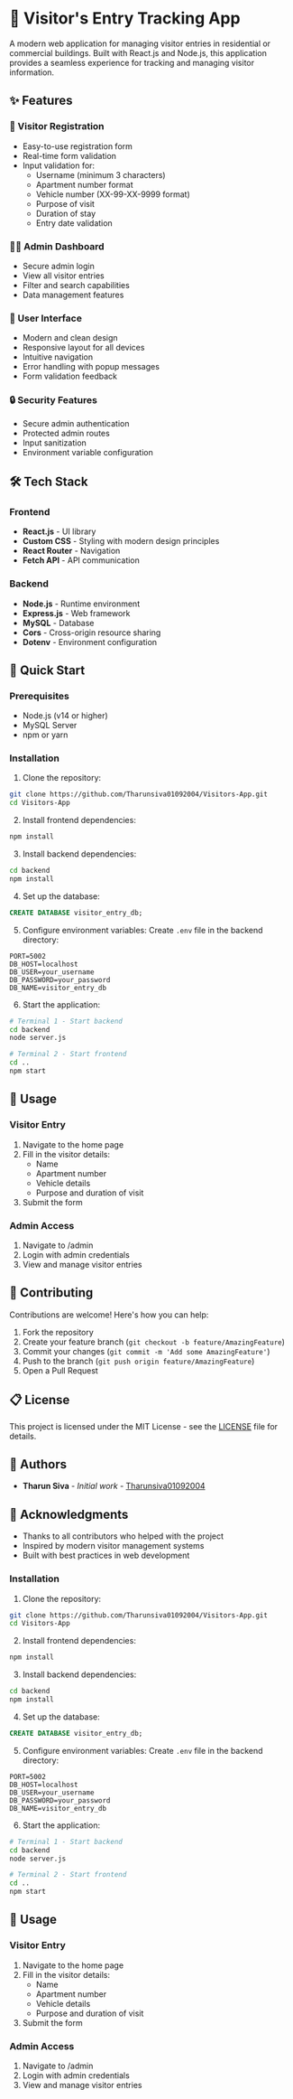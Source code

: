# 🏢 Visitor's Entry Tracking App

A modern web application for managing visitor entries in residential or commercial buildings. Built with React.js and Node.js, this application provides a seamless experience for tracking and managing visitor information.

## ✨ Features

### 📝 Visitor Registration
- Easy-to-use registration form
- Real-time form validation
- Input validation for:
  - Username (minimum 3 characters)
  - Apartment number format
  - Vehicle number (XX-99-XX-9999 format)
  - Purpose of visit
  - Duration of stay
  - Entry date validation

### 👨‍💼 Admin Dashboard
- Secure admin login
- View all visitor entries
- Filter and search capabilities
- Data management features

### 🎨 User Interface
- Modern and clean design
- Responsive layout for all devices
- Intuitive navigation
- Error handling with popup messages
- Form validation feedback

### 🔒 Security Features
- Secure admin authentication
- Protected admin routes
- Input sanitization
- Environment variable configuration

## 🛠️ Tech Stack

### Frontend
- **React.js** - UI library
- **Custom CSS** - Styling with modern design principles
- **React Router** - Navigation
- **Fetch API** - API communication

### Backend
- **Node.js** - Runtime environment
- **Express.js** - Web framework
- **MySQL** - Database
- **Cors** - Cross-origin resource sharing
- **Dotenv** - Environment configuration

## 🚀 Quick Start

### Prerequisites
- Node.js (v14 or higher)
- MySQL Server
- npm or yarn
### Installation

1. Clone the repository:
```bash
git clone https://github.com/Tharunsiva01092004/Visitors-App.git
cd Visitors-App
```

2. Install frontend dependencies:
```bash
npm install
```

3. Install backend dependencies:
```bash
cd backend
npm install
```

4. Set up the database:
```sql
CREATE DATABASE visitor_entry_db;
```

5. Configure environment variables:
Create `.env` file in the backend directory:
```env
PORT=5002
DB_HOST=localhost
DB_USER=your_username
DB_PASSWORD=your_password
DB_NAME=visitor_entry_db
```

6. Start the application:
```bash
# Terminal 1 - Start backend
cd backend
node server.js

# Terminal 2 - Start frontend
cd ..
npm start
```
## 📱 Usage

### Visitor Entry
1. Navigate to the home page
2. Fill in the visitor details:
   - Name
   - Apartment number
   - Vehicle details
   - Purpose and duration of visit
3. Submit the form

### Admin Access
1. Navigate to /admin
2. Login with admin credentials
3. View and manage visitor entries

## 🤝 Contributing

Contributions are welcome! Here's how you can help:

1. Fork the repository
2. Create your feature branch (`git checkout -b feature/AmazingFeature`)
3. Commit your changes (`git commit -m 'Add some AmazingFeature'`)
4. Push to the branch (`git push origin feature/AmazingFeature`)
5. Open a Pull Request

## 📋 License

This project is licensed under the MIT License - see the [LICENSE](LICENSE) file for details.

## 👥 Authors

- **Tharun Siva** - *Initial work* - [Tharunsiva01092004](https://github.com/Tharunsiva01092004)

## 🙏 Acknowledgments

- Thanks to all contributors who helped with the project
- Inspired by modern visitor management systems
- Built with best practices in web development



### Installation

1. Clone the repository:
```bash
git clone https://github.com/Tharunsiva01092004/Visitors-App.git
cd Visitors-App
```

2. Install frontend dependencies:
```bash
npm install
```

3. Install backend dependencies:
```bash
cd backend
npm install
```

4. Set up the database:
```sql
CREATE DATABASE visitor_entry_db;
```

5. Configure environment variables:
Create `.env` file in the backend directory:
```env
PORT=5002
DB_HOST=localhost
DB_USER=your_username
DB_PASSWORD=your_password
DB_NAME=visitor_entry_db
```

6. Start the application:
```bash
# Terminal 1 - Start backend
cd backend
node server.js

# Terminal 2 - Start frontend
cd ..
npm start
```

## 📱 Usage

### Visitor Entry
1. Navigate to the home page
2. Fill in the visitor details:
   - Name
   - Apartment number
   - Vehicle details
   - Purpose and duration of visit
3. Submit the form

### Admin Access
1. Navigate to /admin
2. Login with admin credentials
3. View and manage visitor entries



